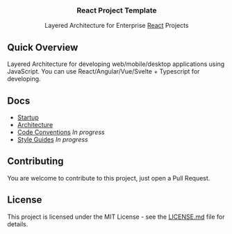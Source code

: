 <h3 align="center">
  React Project Template
</h3>

<p align="center">
  Layered Architecture for Enterprise <a href="https://facebook.github.io/react">React</a> Projects
</p>

## Quick Overview

Layered Architecture for developing web/mobile/desktop applications using JavaScript. You can use React/Angular/Vue/Svelte + Typescript for developing.

## Docs

  - [Startup](./docs/SCRIPTS.md "Project Startup Documentation")
  - [Architecture](./docs/ARCHITECTURE.md "Project Architecture Documentation")
  - [Code Conventions](./docs/CODE_CONVENTIONS.md "Project Code Conventions") *In progress*
  - [Style Guides](./docs/CODE_CONVENTIONS.md "Project Code Conventions") *In progress*

## Contributing

You are welcome to contribute to this project, just open a Pull Request.

## License

This project is licensed under the MIT License - see the [LICENSE.md](LICENSE.md) file for details.